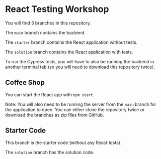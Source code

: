 # React Testing Workshop

You will find 3 branches in this repository.

The `main` branch contains the backend.

The `starter` branch contains the React application without tests.

The `solution` branch contains the React application with tests.

To run the Cypress tests, you will have to also be running the backend in another terminal tab (so you will need to download this repository twice).

## Coffee Shop

You can start the React app with `npm start`.

Note: You will also need to be running the server from the `main` branch for the application to open.
You can either clone the repository twice or download the branches as zip files from GitHub.

## Starter Code

This branch is the starter code (without any React tests).

The `solution` branch has the solution code.
